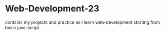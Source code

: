 # Web-Development-23
contains my projects and practice as I learn web-development starting from basic java-script

